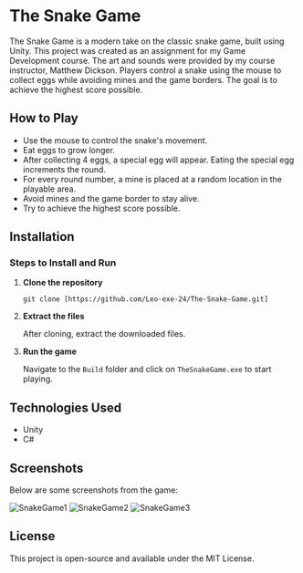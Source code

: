 <h1>The Snake Game</h1>
    <p>The Snake Game is a modern take on the classic snake game, built using Unity. This project was created as an assignment for my Game Development course. The art and sounds were provided by my course instructor, Matthew Dickson. Players control a snake using the mouse to collect eggs while avoiding mines and the game borders. The goal is to achieve the highest score possible.</p>
    
<h2>How to Play</h2>
    <ul>
        <li>Use the mouse to control the snake's movement.</li>
        <li>Eat eggs to grow longer.</li>
        <li>After collecting 4 eggs, a special egg will appear. Eating the special egg increments the round.</li>
        <li>For every round number, a mine is placed at a random location in the playable area.</li>
        <li>Avoid mines and the game border to stay alive.</li>
        <li>Try to achieve the highest score possible.</li>
    </ul>
    
<h2>Installation</h2>
    <h3>Steps to Install and Run</h3>
    <ol>
        <li><strong>Clone the repository</strong></li>
        <pre><code>git clone [https://github.com/Leo-exe-24/The-Snake-Game.git]</code></pre>
        <li><strong>Extract the files</strong></li>
        <p>After cloning, extract the downloaded files.</p>
        <li><strong>Run the game</strong></li>
        <p>Navigate to the <code>Build</code> folder and click on <code>TheSnakeGame.exe</code> to start playing.</p>
    </ol>
    
<h2>Technologies Used</h2>
    <ul>
        <li>Unity</li>
        <li>C#</li>
    </ul>
    
<h2>Screenshots</h2>
    <p>Below are some screenshots from the game:</p>
    
![SnakeGame1](https://github.com/user-attachments/assets/d4e3b898-0680-4ae2-9d12-2e012aab2c09)
![SnakeGame2](https://github.com/user-attachments/assets/642e8ce4-6e79-4996-96ca-938b732c313a)
![SnakeGame3](https://github.com/user-attachments/assets/b400223d-d274-40e9-ac1c-897907959ef9)

    
<h2>License</h2>
    <p>This project is open-source and available under the MIT License.</p>
